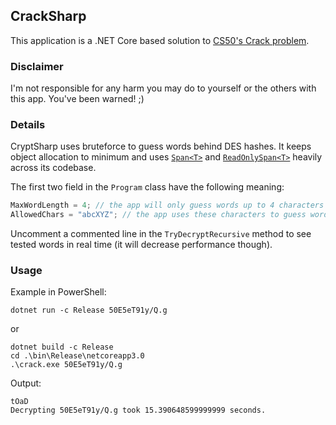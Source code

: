 ## CrackSharp
This application is a .NET Core based solution to [CS50's Crack problem](https://docs.cs50.net/2017/ap/problems/crack/crack.html).

### Disclaimer
I'm not responsible for any harm you may do to yourself or the others with this app. You've been warned! ;)

### Details
CryptSharp uses bruteforce to guess words behind DES hashes. It keeps object allocation to minimum and uses [`Span<T>`](https://docs.microsoft.com/en-us/dotnet/api/system.span-1) and [`ReadOnlySpan<T>`](https://docs.microsoft.com/en-us/dotnet/api/system.readonlyspan-1) heavily across its codebase.

The first two field in the `Program` class have the following meaning:
```csharp
MaxWordLength = 4; // the app will only guess words up to 4 characters long
AllowedChars = "abcXYZ"; // the app uses these characters to guess words
```
Uncomment a commented line in the `TryDecryptRecursive` method to see tested words in real time (it will decrease performance though).

### Usage
Example in PowerShell:
```
dotnet run -c Release 50E5eT91y/Q.g
```
or
```
dotnet build -c Release
cd .\bin\Release\netcoreapp3.0
.\crack.exe 50E5eT91y/Q.g
```
Output:
```
tOaD
Decrypting 50E5eT91y/Q.g took 15.390648599999999 seconds.
```